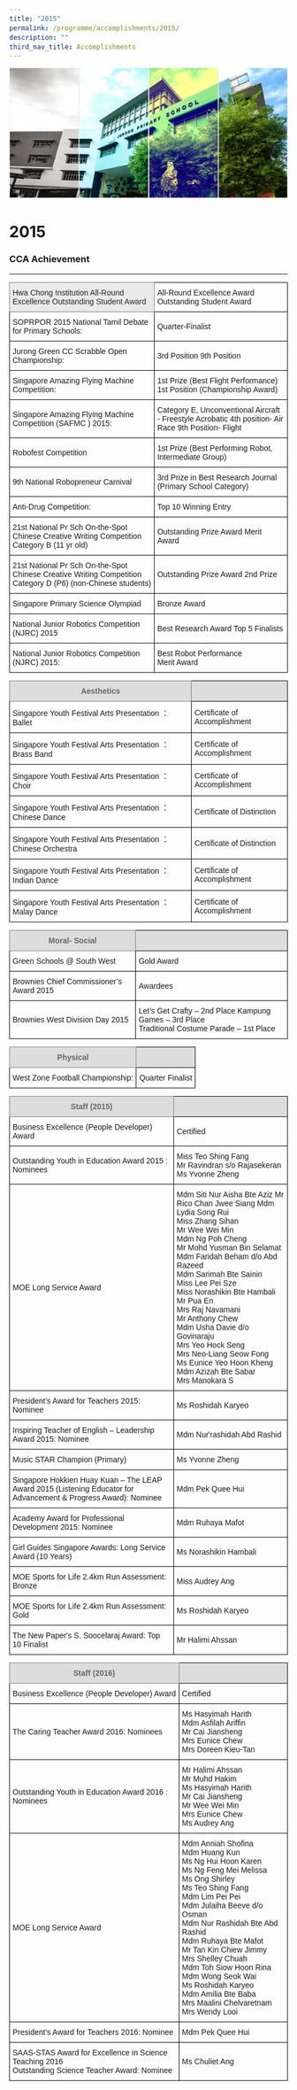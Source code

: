 ```yaml
---
title: "2015"
permalink: /programme/accomplishments/2015/
description: ""
third_nav_title: Accomplishments
---
```



![](/images/Banner.png)

2015
====

### CCA Achievement
---------------

<style type="text/css">
.tg  {border-collapse:collapse;border-spacing:0;}
.tg td{border-color:black;border-style:solid;border-width:1px;font-family:Arial, sans-serif;font-size:14px;
  overflow:hidden;padding:10px 5px;word-break:normal;}
.tg th{border-color:black;border-style:solid;border-width:1px;font-family:Arial, sans-serif;font-size:14px;
  font-weight:normal;overflow:hidden;padding:10px 5px;word-break:normal;}
.tg .tg-cly1{text-align:left;vertical-align:middle}
.tg .tg-tqcj{background-color:#EAEAEA;border-color:inherit;color:#222;text-align:left;vertical-align:middle}
.tg .tg-0lax{text-align:left;vertical-align:top}
</style>
<table class="tg">
<thead>
  <tr>
    <th class="tg-tqcj">Hwa Chong Institution All-Round Excellence Outstanding Student Award</th>
    <th class="tg-cly1">All-Round Excellence Award Outstanding Student Award</th>
  </tr>
</thead>
<tbody>
  <tr>
    <td class="tg-cly1">SOPRPOR 2015 National Tamil Debate for Primary Schools:</td>
    <td class="tg-cly1">Quarter-Finalist</td>
  </tr>
  <tr>
    <td class="tg-cly1">Jurong Green CC Scrabble Open Championship:</td>
    <td class="tg-cly1">3rd Position 9th Position</td>
  </tr>
  <tr>
    <td class="tg-0lax"><span style="background-color:transparent">Singapore Amazing Flying Machine Competition: </span><br></td>
    <td class="tg-0lax"><span style="background-color:transparent">1st Prize (Best Flight Performance) </span><br><span style="background-color:transparent">1st Position (Championship Award)</span></td>
  </tr>
  <tr>
    <td class="tg-cly1">Singapore Amazing Flying Machine Competition (SAFMC ) 2015:</td>
    <td class="tg-cly1">Category E, Unconventional Aircraft - Freestyle Acrobatic 4th position- Air Race  9th Position- Flight</td>
  </tr>
  <tr>
    <td class="tg-cly1">Robofest Competition</td>
    <td class="tg-cly1">1st Prize (Best Performing Robot, Intermediate Group)</td>
  </tr>
  <tr>
    <td class="tg-cly1">9th National Robopreneur Carnival</td>
    <td class="tg-cly1">3rd Prize in Best Research Journal (Primary School Category)</td>
  </tr>
  <tr>
    <td class="tg-cly1">Anti-Drug Competition:</td>
    <td class="tg-cly1">Top 10 Winning Entry</td>
  </tr>
  <tr>
    <td class="tg-0lax"><span style="background-color:transparent">21st National Pr Sch On-the-Spot Chinese Creative Writing Competition </span><br><span style="background-color:transparent">Category B (11 yr old)</span></td>
    <td class="tg-cly1">Outstanding Prize Award Merit Award</td>
  </tr>
  <tr>
    <td class="tg-cly1">21st National Pr Sch On-the-Spot Chinese Creative Writing Competition Category D (P6) (non-Chinese students)</td>
    <td class="tg-cly1">Outstanding Prize Award 2nd Prize</td>
  </tr>
  <tr>
    <td class="tg-cly1">Singapore Primary Science Olympiad</td>
    <td class="tg-cly1">Bronze Award</td>
  </tr>
  <tr>
    <td class="tg-0lax"><span style="background-color:transparent">National Junior Robotics Competition (NJRC) 2015 </span><br></td>
    <td class="tg-cly1">Best Research Award Top 5 Finalists</td>
  </tr>
  <tr>
    <td class="tg-0lax"><span style="background-color:transparent">National Junior Robotics Competition (NJRC) 2015: </span><br></td>
    <td class="tg-0lax"><span style="background-color:transparent">Best Robot Performance </span><br><span style="background-color:transparent">Merit Award </span></td>
  </tr>
</tbody>
</table>


<style type="text/css">
.tg  {border-collapse:collapse;border-spacing:0;}
.tg td{border-color:black;border-style:solid;border-width:1px;font-family:Arial, sans-serif;font-size:14px;
  overflow:hidden;padding:10px 5px;word-break:normal;}
.tg th{border-color:black;border-style:solid;border-width:1px;font-family:Arial, sans-serif;font-size:14px;
  font-weight:normal;overflow:hidden;padding:10px 5px;word-break:normal;}
.tg .tg-cly1{text-align:left;vertical-align:middle}
.tg .tg-a4yv{background-color:#DDD;color:#666;font-weight:bold;text-align:center;vertical-align:top}
.tg .tg-kpb2{background-color:#DDD;border-color:inherit;color:#666;font-weight:bold;text-align:center;vertical-align:top}
</style>
<table class="tg">
<thead>
  <tr>
    <th class="tg-kpb2">Aesthetics</th>
    <th class="tg-a4yv"> </th>
  </tr>
</thead>
<tbody>
  <tr>
    <td class="tg-cly1">Singapore Youth Festival Arts Presentation ： Ballet</td>
    <td class="tg-cly1">Certificate of Accomplishment</td>
  </tr>
  <tr>
    <td class="tg-cly1">Singapore Youth Festival Arts Presentation ： Brass Band</td>
    <td class="tg-cly1">Certificate of Accomplishment</td>
  </tr>
  <tr>
    <td class="tg-cly1">Singapore Youth Festival Arts Presentation ： Choir</td>
    <td class="tg-cly1">Certificate of Accomplishment</td>
  </tr>
  <tr>
    <td class="tg-cly1">Singapore Youth Festival Arts Presentation ： Chinese Dance</td>
    <td class="tg-cly1">Certificate of Distinction</td>
  </tr>
  <tr>
    <td class="tg-cly1">Singapore Youth Festival Arts Presentation ： Chinese Orchestra</td>
    <td class="tg-cly1">Certificate of Distinction</td>
  </tr>
  <tr>
    <td class="tg-cly1">Singapore Youth Festival Arts Presentation ： Indian Dance</td>
    <td class="tg-cly1">Certificate of Accomplishment</td>
  </tr>
  <tr>
    <td class="tg-cly1">Singapore Youth Festival Arts Presentation ： Malay Dance</td>
    <td class="tg-cly1">Certificate of Accomplishment</td>
  </tr>
</tbody>
</table>

<style type="text/css">
.tg  {border-collapse:collapse;border-spacing:0;}
.tg td{border-color:black;border-style:solid;border-width:1px;font-family:Arial, sans-serif;font-size:14px;
  overflow:hidden;padding:10px 5px;word-break:normal;}
.tg th{border-color:black;border-style:solid;border-width:1px;font-family:Arial, sans-serif;font-size:14px;
  font-weight:normal;overflow:hidden;padding:10px 5px;word-break:normal;}
.tg .tg-cly1{text-align:left;vertical-align:middle}
.tg .tg-a4yv{background-color:#DDD;color:#666;font-weight:bold;text-align:center;vertical-align:top}
.tg .tg-kpb2{background-color:#DDD;border-color:inherit;color:#666;font-weight:bold;text-align:center;vertical-align:top}
.tg .tg-0lax{text-align:left;vertical-align:top}
</style>
<table class="tg">
<thead>
  <tr>
    <th class="tg-kpb2">Moral- Social</th>
    <th class="tg-a4yv"> </th>
  </tr>
</thead>
<tbody>
  <tr>
    <td class="tg-cly1">Green Schools @ South West</td>
    <td class="tg-cly1">Gold Award</td>
  </tr>
  <tr>
    <td class="tg-cly1">Brownies Chief Commissioner’s Award 2015</td>
    <td class="tg-cly1">Awardees</td>
  </tr>
  <tr>
    <td class="tg-cly1">Brownies West Division Day 2015</td>
    <td class="tg-0lax"><span style="background-color:transparent">Let’s Get Crafty – 2nd Place Kampung Games – 3rd Place </span><br><span style="background-color:transparent">Traditional Costume Parade – 1st Place</span></td>
  </tr>
</tbody>
</table>

<style type="text/css">
.tg  {border-collapse:collapse;border-spacing:0;}
.tg td{border-color:black;border-style:solid;border-width:1px;font-family:Arial, sans-serif;font-size:14px;
  overflow:hidden;padding:10px 5px;word-break:normal;}
.tg th{border-color:black;border-style:solid;border-width:1px;font-family:Arial, sans-serif;font-size:14px;
  font-weight:normal;overflow:hidden;padding:10px 5px;word-break:normal;}
.tg .tg-cly1{text-align:left;vertical-align:middle}
.tg .tg-a4yv{background-color:#DDD;color:#666;font-weight:bold;text-align:center;vertical-align:top}
.tg .tg-kpb2{background-color:#DDD;border-color:inherit;color:#666;font-weight:bold;text-align:center;vertical-align:top}
.tg .tg-0lax{text-align:left;vertical-align:top}
</style>
<table class="tg">
<thead>
  <tr>
    <th class="tg-kpb2">Physical</th>
    <th class="tg-a4yv"> </th>
  </tr>
</thead>
<tbody>
  <tr>
    <td class="tg-0lax"><span style="background-color:transparent">West Zone Football Championship: </span></td>
    <td class="tg-cly1">Quarter Finalist</td>
  </tr>
</tbody>
</table>

<style type="text/css">
.tg  {border-collapse:collapse;border-spacing:0;}
.tg td{border-color:black;border-style:solid;border-width:1px;font-family:Arial, sans-serif;font-size:14px;
  overflow:hidden;padding:10px 5px;word-break:normal;}
.tg th{border-color:black;border-style:solid;border-width:1px;font-family:Arial, sans-serif;font-size:14px;
  font-weight:normal;overflow:hidden;padding:10px 5px;word-break:normal;}
.tg .tg-cly1{text-align:left;vertical-align:middle}
.tg .tg-a4yv{background-color:#DDD;color:#666;font-weight:bold;text-align:center;vertical-align:top}
.tg .tg-kpb2{background-color:#DDD;border-color:inherit;color:#666;font-weight:bold;text-align:center;vertical-align:top}
.tg .tg-0lax{text-align:left;vertical-align:top}
</style>
<table class="tg">
<thead>
  <tr>
    <th class="tg-kpb2">Staff (2015)</th>
    <th class="tg-a4yv"> </th>
  </tr>
</thead>
<tbody>
  <tr>
    <td class="tg-cly1">Business Excellence (People Developer) Award</td>
    <td class="tg-cly1">Certified</td>
  </tr>
  <tr>
    <td class="tg-cly1">Outstanding Youth in Education Award 2015 : Nominees</td>
    <td class="tg-0lax"><span style="background-color:transparent">Miss Teo Shing Fang </span><br><span style="background-color:transparent">Mr Ravindran s/o Rajasekeran </span><br><span style="background-color:transparent">Ms Yvonne Zheng</span></td>
  </tr>
  <tr>
    <td class="tg-cly1">MOE Long Service Award</td>
    <td class="tg-0lax"><span style="background-color:transparent">Mdm Siti Nur Aisha Bte Aziz Mr Rico Chan Jwee Siang Mdm Lydia Song Rui </span><br><span style="background-color:transparent">Miss Zhang Sihan </span><br><span style="background-color:transparent">Mr Wee Wei Min </span><br><span style="background-color:transparent">Mdm Ng Poh Cheng </span><br><span style="background-color:transparent">Mr Mohd Yusman Bin Selamat </span><br><span style="background-color:transparent">Mdm Faridah Beham d/o Abd Razeed </span><br><span style="background-color:transparent">Mdm Sarimah Bte Sainin </span><br><span style="background-color:transparent">Miss Lee Pei Sze </span><br><span style="background-color:transparent">Miss Norashikin Bte Hambali </span><br><span style="background-color:transparent">Mr Pua En </span><br><span style="background-color:transparent">Mrs Raj Navamani </span><br><span style="background-color:transparent">Mr Anthony Chew </span><br><span style="background-color:transparent">Mdm Usha Davie d/o Govinaraju </span><br><span style="background-color:transparent">Mrs Yeo Hock Seng </span><br><span style="background-color:transparent">Mrs Neo-Liang Seow Fong </span><br><span style="background-color:transparent">Ms Eunice Yeo Hoon Kheng </span><br><span style="background-color:transparent">Mdm Azizah Bte Sabar </span><br><span style="background-color:transparent">Mrs Manokara S</span></td>
  </tr>
  <tr>
    <td class="tg-cly1">President’s Award for Teachers 2015: Nominee</td>
    <td class="tg-cly1">Ms Roshidah Karyeo</td>
  </tr>
  <tr>
    <td class="tg-cly1">Inspiring Teacher of English – Leadership Award 2015: Nominee</td>
    <td class="tg-cly1">Mdm Nur'rashidah Abd Rashid</td>
  </tr>
  <tr>
    <td class="tg-cly1">Music STAR Champion (Primary)</td>
    <td class="tg-cly1">Ms Yvonne Zheng</td>
  </tr>
  <tr>
    <td class="tg-cly1">Singapore Hokkien Huay Kuan – The LEAP Award 2015 (Listening Educator for Advancement &amp; Progress Award): Nominee</td>
    <td class="tg-cly1">Mdm Pek Quee Hui</td>
  </tr>
  <tr>
    <td class="tg-cly1">Academy Award for Professional Development 2015: Nominee</td>
    <td class="tg-cly1">Mdm Ruhaya Mafot</td>
  </tr>
  <tr>
    <td class="tg-cly1">Girl Guides Singapore Awards: Long Service Award (10 Years)</td>
    <td class="tg-cly1">Ms Norashikin Hambali</td>
  </tr>
  <tr>
    <td class="tg-cly1">MOE Sports for Life 2.4km Run Assessment: Bronze</td>
    <td class="tg-cly1">Miss Audrey Ang</td>
  </tr>
  <tr>
    <td class="tg-cly1">MOE Sports for Life 2.4km Run Assessment: Gold</td>
    <td class="tg-cly1">Ms Roshidah Karyeo</td>
  </tr>
  <tr>
    <td class="tg-cly1">The New Paper's S. Soocelaraj Award: Top 10 Finalist</td>
    <td class="tg-cly1">Mr Halimi Ahssan</td>
  </tr>
</tbody>
</table>

<style type="text/css">
.tg  {border-collapse:collapse;border-spacing:0;}
.tg td{border-color:black;border-style:solid;border-width:1px;font-family:Arial, sans-serif;font-size:14px;
  overflow:hidden;padding:10px 5px;word-break:normal;}
.tg th{border-color:black;border-style:solid;border-width:1px;font-family:Arial, sans-serif;font-size:14px;
  font-weight:normal;overflow:hidden;padding:10px 5px;word-break:normal;}
.tg .tg-cly1{text-align:left;vertical-align:middle}
.tg .tg-a4yv{background-color:#DDD;color:#666;font-weight:bold;text-align:center;vertical-align:top}
.tg .tg-kpb2{background-color:#DDD;border-color:inherit;color:#666;font-weight:bold;text-align:center;vertical-align:top}
.tg .tg-0lax{text-align:left;vertical-align:top}
</style>
<table class="tg">
<thead>
  <tr>
    <th class="tg-kpb2">Staff (2016)</th>
    <th class="tg-a4yv"> </th>
  </tr>
</thead>
<tbody>
  <tr>
    <td class="tg-cly1">Business Excellence (People Developer) Award</td>
    <td class="tg-cly1">Certified</td>
  </tr>
  <tr>
    <td class="tg-cly1">The Caring Teacher Award 2016: Nominees</td>
    <td class="tg-cly1">Ms Hasyimah Harith <br>Mdm Asfilah Ariffin <br>Mr Cai Jiansheng <br>Mrs Eunice Chew <br>Mrs Doreen Kieu-Tan</td>
  </tr>
  <tr>
    <td class="tg-cly1">Outstanding Youth in Education Award 2016 : Nominees</td>
    <td class="tg-cly1">Mr Halimi Ahssan <br>Mr Muhd Hakim <br>Ms Hasyimah Harith <br>Mr Cai Jiansheng <br>Mr Wee Wei Min <br>Mrs Eunice Chew <br>Ms Audrey Ang</td>
  </tr>
  <tr>
    <td class="tg-cly1">MOE Long Service Award</td>
    <td class="tg-cly1">Mdm Anniah Shofina <br>Mdm Huang Kun <br>Ms Ng Hui Hoon Karen <br>Ms Ng Feng Mei Melissa <br>Ms Ong Shirley <br>Ms Teo Shing Fang <br>Mdm Lim Pei Pei <br>Mdm Julaiha Beeve d/o Osman <br>Mdm Nur Rashidah Bte Abd Rashid <br>Mdm Ruhaya Bte Mafot <br>Mr Tan Kin Chiew Jimmy <br>Mrs Shelley Chuah <br>Mdm Toh Siow Hoon Rina <br>Mdm Wong Seok Wai <br>Ms Roshidah Karyeo <br>Mdm Amilia Bte Baba <br>Mrs Maalini Chelvaretnam <br>Mrs Wendy Looi</td>
  </tr>
  <tr>
    <td class="tg-cly1">President’s Award for Teachers 2016: Nominee</td>
    <td class="tg-cly1">Mdm Pek Quee Hui</td>
  </tr>
  <tr>
    <td class="tg-0lax"><span style="background-color:transparent">SAAS-STAS Award for Excellence in Science Teaching 2016 </span><br><span style="background-color:transparent">Outstanding Science Teacher Award: Nominee</span></td>
    <td class="tg-cly1">Ms Chuliet Ang</td>
  </tr>
</tbody>
</table>